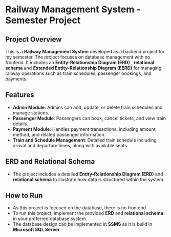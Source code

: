 # Railway Management System - Semester Project

## Project Overview

This is a **Railway Management System** developed as a backend project for my semester. The project focuses on database management with no frontend. It includes an **Entity-Relationship Diagram (ERD)** , **relational schema** and **Extended Entity-Relationship Diagram (EERD)** for managing railway operations such as train schedules, passenger bookings, and payments.

## Features

- **Admin Module**: Admins can add, update, or delete train schedules and manage stations.
- **Passenger Module**: Passengers can book, cancel tickets, and view train details.
- **Payment Module**: Handles payment transactions, including amount, method, and related passenger information.
- **Train and Schedule Management**: Detailed train schedule including arrival and departure times, along with available seats.

## ERD and Relational Schema

- The project includes a detailed **Entity-Relationship Diagram (ERD)** and **relational schema** to illustrate how data is structured within the system.

## How to Run

- As this project is focused on the database, there is no frontend.
- To run this project, implement the provided **ERD** and **relational schema** in your preferred database system.
- The database design can be implemented in **SSMS** as it is build in **Microsoft SQL Server**.
